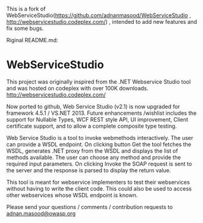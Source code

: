 This is a fork of WebServiceStudio(https://github.com/adnanmasood/WebServiceStudio , http://webservicestudio.codeplex.com/) , intended to add new features and fix some bugs.


Riginal README.md:

WebServiceStudio
================

This  project was originally inspired from the .NET Webservice Studio tool and was hosted on codeplex with over 100K downloads.
http://webservicestudio.codeplex.com/

Now ported to github, Web Service Studio (v2.1) is now upgraded for framework 4.5.1 / VS.NET 2013.  Future enhancements /wishlist includes the support for Nullable Types, WCF REST style API, UI improvement, Client certificate support, and to allow a complete composite type testing.

Web Service Studio is a tool to invoke webmethods interactively. The user can provide a WSDL endpoint. On clicking button Get the tool fetches the WSDL, generates .NET proxy from the WSDL and displays the list of methods available. The user can choose any method and provide the required input parameters. On clicking Invoke the SOAP request is sent to the server and the response is parsed to display the return value.

This tool is meant for webservice implementers to test their webservices without having to write the client code. This could also be used to access other webservices whose WSDL endpoint is known. 

Please send your questions / comments / contribution requests to adnan.masood@owasp.org


